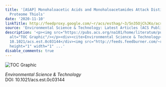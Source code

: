 ```yaml
---
title: '[ASAP] Monohaloacetic Acids and Monohaloacetamides Attack Distinct Cellular
  Proteome Thiols'
date: '2020-11-10'
linkTitle: http://feedproxy.google.com/~r/acs/esthag/~3/5n35OjChJKo/acs.est.0c03144
source: 'Environmental Science & Technology: Latest Articles (ACS Publications)'
description: '<p><img src="https://pubs.acs.org/na101/home/literatum/publisher/achs/journals/content/esthag/0/esthag.ahead-of-print/acs.est.0c03144/20201110/images/medium/es0c03144_0007.gif"
  alt="TOC Graphic"/></p><div><cite>Environmental Science & Technology</cite></div><div>DOI:
  10.1021/acs.est.0c03144</div><img src="http://feeds.feedburner.com/~r/acs/esthag/~4/5n35OjChJKo"
  height="1" width="1" ...'
disable_comments: true
---
```

<p><img src="https://pubs.acs.org/na101/home/literatum/publisher/achs/journals/content/esthag/0/esthag.ahead-of-print/acs.est.0c03144/20201110/images/medium/es0c03144_0007.gif" alt="TOC Graphic"/></p><div><cite>Environmental Science & Technology</cite></div><div>DOI: 10.1021/acs.est.0c03144</div><img src="http://feeds.feedburner.com/~r/acs/esthag/~4/5n35OjChJKo" height="1" width="1" ...